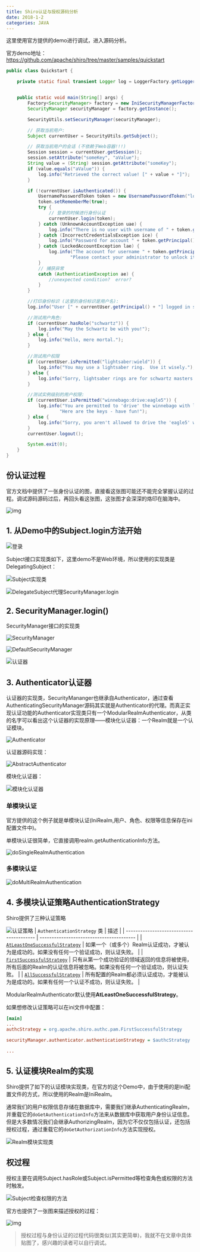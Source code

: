 ```yaml
---
title: Shiro认证与授权源码分析
date: 2018-1-2
categories: JAVA
---
```


这里使用官方提供的demo进行调试，进入源码分析。

官方demo地址：https://github.com/apache/shiro/tree/master/samples/quickstart

```java
public class Quickstart {

    private static final transient Logger log = LoggerFactory.getLogger(Quickstart.class);


    public static void main(String[] args) {
        Factory<SecurityManager> factory = new IniSecurityManagerFactory("classpath:shiro.ini");
        SecurityManager securityManager = factory.getInstance();

        SecurityUtils.setSecurityManager(securityManager);

        // 获取当前用户:
        Subject currentUser = SecurityUtils.getSubject();

        // 获取当前用户的会话 (不依赖于Web容器!!!)
        Session session = currentUser.getSession();
        session.setAttribute("someKey", "aValue");
        String value = (String) session.getAttribute("someKey");
        if (value.equals("aValue")) {
            log.info("Retrieved the correct value! [" + value + "]");
        }

        if (!currentUser.isAuthenticated()) {
            UsernamePasswordToken token = new UsernamePasswordToken("lonestarr", "vespa");
            token.setRememberMe(true);
            try {
                // 登录的时候进行身份认证
                currentUser.login(token);
            } catch (UnknownAccountException uae) {
                log.info("There is no user with username of " + token.getPrincipal());
            } catch (IncorrectCredentialsException ice) {
                log.info("Password for account " + token.getPrincipal() + " was incorrect!");
            } catch (LockedAccountException lae) {
                log.info("The account for username " + token.getPrincipal() + " is locked.  " +
                        "Please contact your administrator to unlock it.");
            }
            // 捕获异常
            catch (AuthenticationException ae) {
                //unexpected condition?  error?
            }
        }

        //打印身份标识 (这里的身份标识是用户名):
        log.info("User [" + currentUser.getPrincipal() + "] logged in successfully.");

        //测试用户角色:
        if (currentUser.hasRole("schwartz")) {
            log.info("May the Schwartz be with you!");
        } else {
            log.info("Hello, mere mortal.");
        }

        //测试用户权限
        if (currentUser.isPermitted("lightsaber:wield")) {
            log.info("You may use a lightsaber ring.  Use it wisely.");
        } else {
            log.info("Sorry, lightsaber rings are for schwartz masters only.");
        }

        //测试实例级别的用户权限:
        if (currentUser.isPermitted("winnebago:drive:eagle5")) {
            log.info("You are permitted to 'drive' the winnebago with license plate (id) 'eagle5'.  " +
                    "Here are the keys - have fun!");
        } else {
            log.info("Sorry, you aren't allowed to drive the 'eagle5' winnebago!");
        }
        currentUser.logout();

        System.exit(0);
    }
}
```

## 份认证过程

官方文档中提供了一张身份认证的图，直接看这张图可能还不能完全掌握认证的过程。调试源码源码过后，再回头看这张图，这张图才会深深的烙印在脑海中。

![img](http://shiro.apache.org/assets/images/ShiroAuthenticationSequence.png)

## 1. 从Demo中的Subject.login方法开始

![登录](http://img-blog.csdn.net/20180104170408572?watermark/2/text/aHR0cDovL2Jsb2cuY3Nkbi5uZXQvSG9sbW9meQ==/font/5a6L5L2T/fontsize/400/fill/I0JBQkFCMA==/dissolve/70/gravity/SouthEast)

Subject接口实现类如下，这里demo不是Web环境，所以使用的实现类是DelegatingSubject：

![Subject实现类](http://img-blog.csdn.net/20180104170435371?watermark/2/text/aHR0cDovL2Jsb2cuY3Nkbi5uZXQvSG9sbW9meQ==/font/5a6L5L2T/fontsize/400/fill/I0JBQkFCMA==/dissolve/70/gravity/SouthEast)

![DelegateSubject代理SecurityManager.login](http://img-blog.csdn.net/20180104170450197?watermark/2/text/aHR0cDovL2Jsb2cuY3Nkbi5uZXQvSG9sbW9meQ==/font/5a6L5L2T/fontsize/400/fill/I0JBQkFCMA==/dissolve/70/gravity/SouthEast)

## 2. SecurityManager.login()

SecurityManager接口的实现类

![SecurityManager](http://img-blog.csdn.net/20180104170549107?watermark/2/text/aHR0cDovL2Jsb2cuY3Nkbi5uZXQvSG9sbW9meQ==/font/5a6L5L2T/fontsize/400/fill/I0JBQkFCMA==/dissolve/70/gravity/SouthEast)

![DefaultSecurityManager](http://img-blog.csdn.net/20180104170605956?watermark/2/text/aHR0cDovL2Jsb2cuY3Nkbi5uZXQvSG9sbW9meQ==/font/5a6L5L2T/fontsize/400/fill/I0JBQkFCMA==/dissolve/70/gravity/SouthEast)

![认证器](http://img-blog.csdn.net/20180104170630450?watermark/2/text/aHR0cDovL2Jsb2cuY3Nkbi5uZXQvSG9sbW9meQ==/font/5a6L5L2T/fontsize/400/fill/I0JBQkFCMA==/dissolve/70/gravity/SouthEast)

## 3. Authenticator认证器

认证器的实现类，SecurityMananger也继承自Authenticator，通过查看AuthenticatingSecurityManager源码其实就是Authenticator的代理。而真正实现认证功能的Authenticator实现类只有一个ModularRealmAuthenticator，从类的名字可以看出这个认证器的实现原理——模块化认证器：一个Realm就是一个认证模块。

![Authenticator](http://img-blog.csdn.net/20180104170649555?watermark/2/text/aHR0cDovL2Jsb2cuY3Nkbi5uZXQvSG9sbW9meQ==/font/5a6L5L2T/fontsize/400/fill/I0JBQkFCMA==/dissolve/70/gravity/SouthEast)

认证器源码实现：

![AbstractAuthenticator](http://img-blog.csdn.net/20180104170709093?watermark/2/text/aHR0cDovL2Jsb2cuY3Nkbi5uZXQvSG9sbW9meQ==/font/5a6L5L2T/fontsize/400/fill/I0JBQkFCMA==/dissolve/70/gravity/SouthEast)

模块化认证器：

![模块化认证器](http://img-blog.csdn.net/20180104170731346?watermark/2/text/aHR0cDovL2Jsb2cuY3Nkbi5uZXQvSG9sbW9meQ==/font/5a6L5L2T/fontsize/400/fill/I0JBQkFCMA==/dissolve/70/gravity/SouthEast)

### 单模块认证

官方提供的这个例子就是单模块认证(IniRealm,用户、角色、权限等信息保存在ini配置文件中)。

单模块认证很简单，它直接调用realm.getAuthenticationInfo方法。

![doSingleRealmAuthentication](http://img-blog.csdn.net/20180104170754624?watermark/2/text/aHR0cDovL2Jsb2cuY3Nkbi5uZXQvSG9sbW9meQ==/font/5a6L5L2T/fontsize/400/fill/I0JBQkFCMA==/dissolve/70/gravity/SouthEast)

### 多模块认证

![doMultiRealmAuthentication](http://img-blog.csdn.net/20180104170825091?watermark/2/text/aHR0cDovL2Jsb2cuY3Nkbi5uZXQvSG9sbW9meQ==/font/5a6L5L2T/fontsize/400/fill/I0JBQkFCMA==/dissolve/70/gravity/SouthEast)

## 4. 多模块认证策略AuthenticationStrategy

Shiro提供了三种认证策略

![认证策略](http://img-blog.csdn.net/20180104170851663?watermark/2/text/aHR0cDovL2Jsb2cuY3Nkbi5uZXQvSG9sbW9meQ==/font/5a6L5L2T/fontsize/400/fill/I0JBQkFCMA==/dissolve/70/gravity/SouthEast)
| `AuthenticationStrategy` 类               | 描述                                       |
| ---------------------------------------- | ---------------------------------------- |
| [`AtLeastOneSuccessfulStrategy`](http://shiro.apache.org/static/current/apidocs/org/apache/shiro/authc/pam/AtLeastOneSuccessfulStrategy.html) | 如果一个（或多个）Realm认证成功，才被认为是成功的。如果没有任何一个验证成功，则认证失败。 |
| [`FirstSuccessfulStrategy`](http://shiro.apache.org/static/current/apidocs/org/apache/shiro/authc/pam/FirstSuccessfulStrategy.html) | 只有从第一个成功验证的领域返回的信息将被使用，所有后面的Realm的认证信息将被忽略。如果没有任何一个验证成功，则认证失败。 |
| [`AllSuccessfulStrategy`](http://shiro.apache.org/static/current/apidocs/org/apache/shiro/authc/pam/AllSuccessfulStrategy.html) | 所有配置的Realm都必须认证成功，才能被认为是成功的。如果有任何一个认证不成功，则认证失败。 |

ModularRealmAuthenticator默认使用**AtLeastOneSuccessfulStrategy**。

如果想修改认证策略可以在ini文件中配置：

```ini
[main]
...
authcStrategy = org.apache.shiro.authc.pam.FirstSuccessfulStrategy

securityManager.authenticator.authenticationStrategy = $authcStrategy

...
```

## 5. 认证模块Realm的实现

Shiro提供了如下的认证模块实现类，在官方的这个Demo中，由于使用的是Ini配置文件的方式，所以使用的Realm是IniRealm。

通常我们的用户权限信息存储在数据库中，需要我们继承AuthenticatingRealm，并重载它的`doGetAuthenticationInfo`方法来从数据库中获取用户身份认证信息。但是大多数情况我们会继承AuthorizingRealm，因为它不仅仅包括认证，还包括授权过程，通过重载它的`doGetAuthorizationInfo`方法实现授权。

![Realm模块实现类](http://img-blog.csdn.net/20180104170923976?watermark/2/text/aHR0cDovL2Jsb2cuY3Nkbi5uZXQvSG9sbW9meQ==/font/5a6L5L2T/fontsize/400/fill/I0JBQkFCMA==/dissolve/70/gravity/SouthEast)

## 权过程

授权主要在调用Subject.hasRole或Subject.isPermitted等检查角色或权限的方法时触发。

![Subject检查权限的方法](http://img-blog.csdn.net/20180104170953862?watermark/2/text/aHR0cDovL2Jsb2cuY3Nkbi5uZXQvSG9sbW9meQ==/font/5a6L5L2T/fontsize/400/fill/I0JBQkFCMA==/dissolve/70/gravity/SouthEast)

官方也提供了一张图来描述授权的过程：

![img](http://shiro.apache.org/assets/images/ShiroAuthorizationSequence.png)

> 授权过程与身份认证的过程代码很类似(其实更简单)，我就不在文章中具体贴图了，感兴趣的读者可以自行调试。

